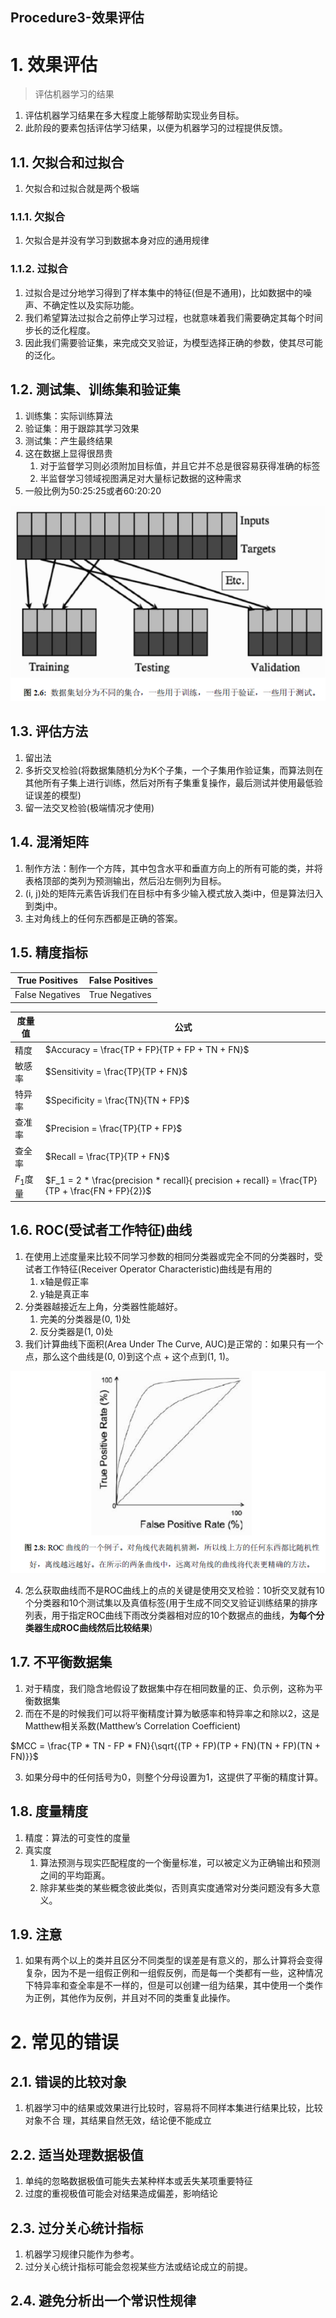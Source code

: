 Procedure3-效果评估
---

# 1. 效果评估
> 评估机器学习的结果

1. 评估机器学习结果在多大程度上能够帮助实现业务目标。
2. 此阶段的要素包括评估学习结果，以便为机器学习的过程提供反馈。

## 1.1. 欠拟合和过拟合
1. 欠拟合和过拟合就是两个极端

### 1.1.1. 欠拟合
1. 欠拟合是并没有学习到数据本身对应的通用规律

### 1.1.2. 过拟合
1. 过拟合是过分地学习得到了样本集中的特征(但是不通用)，比如数据中的噪声、不确定性以及实际功能。
2. 我们希望算法过拟合之前停止学习过程，也就意味着我们需要确定其每个时间步长的泛化程度。
3. 因此我们需要验证集，来完成交叉验证，为模型选择正确的参数，使其尽可能的泛化。

## 1.2. 测试集、训练集和验证集
1. 训练集：实际训练算法
2. 验证集：用于跟踪其学习效果
3. 测试集：产生最终结果
4. 这在数据上显得很昂贵
   1. 对于监督学习则必须附加目标值，并且它并不总是很容易获得准确的标签
   2. 半监督学习领域视图满足对大量标记数据的这种需求
5. 一般比例为50:25:25或者60:20:20

![](img/procedure3/1.png)

## 1.3. 评估方法
1. 留出法
2. 多折交叉检验(将数据集随机分为K个子集，一个子集用作验证集，而算法则在其他所有子集上进行训练，然后对所有子集重复操作，最后测试并使用最低验证误差的模型)
3. 留一法交叉检验(极端情况才使用)

## 1.4. 混淆矩阵
1. 制作方法：制作一个方阵，其中包含水平和垂直方向上的所有可能的类，并将表格顶部的类列为预测输出，然后沿左侧列为目标。
2. (i, j)处的矩阵元素告诉我们在目标中有多少输入模式放入类i中，但是算法归入到类j中。
3. 主对角线上的任何东西都是正确的答案。

## 1.5. 精度指标
| True Positives  | False Positives |
| --------------- | --------------- |
| False Negatives | True Negatives  |

| 度量值    | 公式                                                                                           |
| --------- | ---------------------------------------------------------------------------------------------- |
| 精度      | $Accuracy = \frac{TP + FP}{TP + FP + TN + FN}$                                                 |
| 敏感率    | $Sensitivity = \frac{TP}{TP + FN}$                                                             |
| 特异率    | $Specificity = \frac{TN}{TN + FP}$                                                             |
| 查准率    | $Precision = \frac{TP}{TP + FP}$                                                               |
| 查全率    | $Recall = \frac{TP}{TP + FN}$                                                                  |
| $F_1$度量 | $F_1 = 2 * \frac{precision * recall}{ precision + recall} = \frac{TP}{TP + \frac{FN + FP}{2}}$ |

## 1.6. ROC(受试者工作特征)曲线
1. 在使用上述度量来比较不同学习参数的相同分类器或完全不同的分类器时，受试者工作特征(Receiver Operator Characteristic)曲线是有用的
   1. x轴是假正率
   2. y轴是真正率
2. 分类器越接近左上角，分类器性能越好。
   1. 完美的分类器是(0, 1)处
   2. 反分类器是(1, 0)处
3. 我们计算曲线下面积(Area Under The Curve, AUC)是正常的：如果只有一个点，那么这个曲线是(0, 0)到这个点 + 这个点到(1, 1)。

![](img/procedure3/2.png)

4. 怎么获取曲线而不是ROC曲线上的点的关键是使用交叉检验：10折交叉就有10个分类器和10个测试集以及真值标签(用于生成不同交叉验证训练结果的排序列表，用于指定ROC曲线下雨改分类器相对应的10个数据点的曲线，**为每个分类器生成ROC曲线然后比较结果**)

## 1.7. 不平衡数据集
1. 对于精度，我们隐含地假设了数据集中存在相同数量的正、负示例，这称为平衡数据集
2. 而在不是的时候我们可以将平衡精度计算为敏感率和特异率之和除以2，这是Matthew相关系数(Matthew’s Correlation Coefficient)

$MCC = \frac{TP * TN - FP * FN}{\sqrt{(TP + FP)(TP + FN)(TN + FP)(TN + FN)}}$

3. 如果分母中的任何括号为0，则整个分母设置为1，这提供了平衡的精度计算。

## 1.8. 度量精度
1. 精度：算法的可变性的度量
2. 真实度
   1. 算法预测与现实匹配程度的一个衡量标准，可以被定义为正确输出和预测之间的平均距离。
   2. 除非某些类的某些概念彼此类似，否则真实度通常对分类问题没有多大意义。

## 1.9. 注意
1. 如果有两个以上的类并且区分不同类型的误差是有意义的，那么计算将会变得复杂，因为不是一组假正例和一组假反例，而是每一个类都有一些，这种情况下特异率和查全率是不一样的，但是可以创建一组为结果，其中使用一个类作为正例，其他作为反例，并且对不同的类重复此操作。

# 2. 常见的错误

## 2.1. 错误的比较对象
1. 机器学习中的结果或效果进行比较时，容易将不同样本集进行结果比较，比较对象不合 理，其结果自然无效，结论便不能成立

## 2.2. 适当处理数据极值
1. 单纯的忽略数据极值可能失去某种样本或丢失某项重要特征
2. 过度的重视极值可能会对结果造成偏差，影响结论

## 2.3. 过分关心统计指标
1. 机器学习规律只能作为参考。
2. 过分关心统计指标可能会忽视某些方法或结论成立的前提。

## 2.4. 避免分析出一个常识性规律